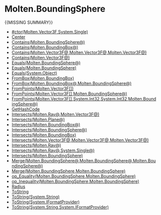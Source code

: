 ﻿  
# Molten.BoundingSphere
{{MISSING SUMMARY}}
  
*  [#ctor(Molten.Vector3F,System.Single)](docs/Molten.Math/Molten/BoundingSphere/#ctor.md)  
*  [Center](docs/Molten.Math/Molten/BoundingSphere/Center.md)  
*  [Contains(Molten.BoundingSphere@)](docs/Molten.Math/Molten/BoundingSphere/Contains.md)  
*  [Contains(Molten.BoundingBox@)](docs/Molten.Math/Molten/BoundingSphere/Contains.md)  
*  [Contains(Molten.Vector3F@,Molten.Vector3F@,Molten.Vector3F@)](docs/Molten.Math/Molten/BoundingSphere/Contains.md)  
*  [Contains(Molten.Vector3F@)](docs/Molten.Math/Molten/BoundingSphere/Contains.md)  
*  [Equals(Molten.BoundingSphere@)](docs/Molten.Math/Molten/BoundingSphere/Equals.md)  
*  [Equals(Molten.BoundingSphere)](docs/Molten.Math/Molten/BoundingSphere/Equals.md)  
*  [Equals(System.Object)](docs/Molten.Math/Molten/BoundingSphere/Equals.md)  
*  [FromBox(Molten.BoundingBox)](docs/Molten.Math/Molten/BoundingSphere/FromBox.md)  
*  [FromBox(Molten.BoundingBox@,Molten.BoundingSphere@)](docs/Molten.Math/Molten/BoundingSphere/FromBox.md)  
*  [FromPoints(Molten.Vector3F[])](docs/Molten.Math/Molten/BoundingSphere/FromPoints.md)  
*  [FromPoints(Molten.Vector3F[],Molten.BoundingSphere@)](docs/Molten.Math/Molten/BoundingSphere/FromPoints.md)  
*  [FromPoints(Molten.Vector3F[],System.Int32,System.Int32,Molten.BoundingSphere@)](docs/Molten.Math/Molten/BoundingSphere/FromPoints.md)  
*  [GetHashCode](docs/Molten.Math/Molten/BoundingSphere/GetHashCode.md)  
*  [Intersects(Molten.Ray@,Molten.Vector3F@)](docs/Molten.Math/Molten/BoundingSphere/Intersects.md)  
*  [Intersects(Molten.Plane@)](docs/Molten.Math/Molten/BoundingSphere/Intersects.md)  
*  [Intersects(Molten.BoundingBox@)](docs/Molten.Math/Molten/BoundingSphere/Intersects.md)  
*  [Intersects(Molten.BoundingSphere@)](docs/Molten.Math/Molten/BoundingSphere/Intersects.md)  
*  [Intersects(Molten.BoundingBox)](docs/Molten.Math/Molten/BoundingSphere/Intersects.md)  
*  [Intersects(Molten.Vector3F@,Molten.Vector3F@,Molten.Vector3F@)](docs/Molten.Math/Molten/BoundingSphere/Intersects.md)  
*  [Intersects(Molten.Ray@)](docs/Molten.Math/Molten/BoundingSphere/Intersects.md)  
*  [Intersects(Molten.Ray@,System.Single@)](docs/Molten.Math/Molten/BoundingSphere/Intersects.md)  
*  [Intersects(Molten.BoundingSphere)](docs/Molten.Math/Molten/BoundingSphere/Intersects.md)  
*  [Merge(Molten.BoundingSphere@,Molten.BoundingSphere@,Molten.BoundingSphere@)](docs/Molten.Math/Molten/BoundingSphere/Merge.md)  
*  [Merge(Molten.BoundingSphere,Molten.BoundingSphere)](docs/Molten.Math/Molten/BoundingSphere/Merge.md)  
*  [op_Equality(Molten.BoundingSphere,Molten.BoundingSphere)](docs/Molten.Math/Molten/BoundingSphere/op_Equality.md)  
*  [op_Inequality(Molten.BoundingSphere,Molten.BoundingSphere)](docs/Molten.Math/Molten/BoundingSphere/op_Inequality.md)  
*  [Radius](docs/Molten.Math/Molten/BoundingSphere/Radius.md)  
*  [ToString](docs/Molten.Math/Molten/BoundingSphere/ToString.md)  
*  [ToString(System.String)](docs/Molten.Math/Molten/BoundingSphere/ToString.md)  
*  [ToString(System.IFormatProvider)](docs/Molten.Math/Molten/BoundingSphere/ToString.md)  
*  [ToString(System.String,System.IFormatProvider)](docs/Molten.Math/Molten/BoundingSphere/ToString.md)